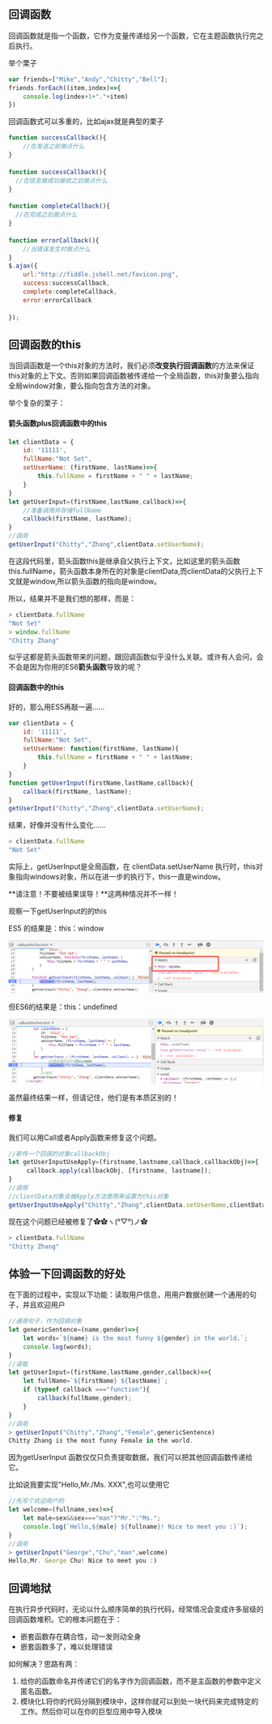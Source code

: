 ## 回调函数

回调函数就是指一个函数，它作为变量传递给另一个函数，它在主题函数执行完之后执行。

举个栗子

```javascript
var friends=["Mike","Andy","Chitty","Bell"];
friends.forEach((item,index)=>{
	console.log(index+1+"."+item)
})
```

回调函数式可以多重的，比如ajax就是典型的栗子

```javascript
function successCallback(){
    //在发送之前做点什么
}    
 
function successCallback(){
  //在信息被成功接收之后做点什么
}
 
function completeCallback(){
  //在完成之后做点什么
}
 
function errorCallback(){
    //当错误发生时做点什么
}
$.ajax({
    url:"http://fiddle.jshell.net/favicon.png",
    success:successCallback,
    complete:completeCallback,
    error:errorCallback
 
});
```

## 回调函数的this

当回调函数是一个this对象的方法时，我们必须**改变执行回调函数**的方法来保证this对象的上下文。否则如果回调函数被传递给一个全局函数，this对象要么指向全局window对象，要么指向包含方法的对象。

举个复杂的栗子：

#### 箭头函数plus回调函数中的this

```javascript
let clientData = {
    id: '11111',
    fullName:"Not Set",
    setUserName: (firstName, lastName)=>{
        this.fullName = firstName + " " + lastName;
    }
}
let getUserInput=(firstName,lastName,callback)=>{
    //准备调用并存储fullName
	callback(firstName, lastName);
}
//调用
getUserInput("Chitty","Zhang",clientData.setUserName);
```

在这段代码里，箭头函数this是继承自父执行上下文，比如这里的箭头函数this.fullName，箭头函数本身所在的对象是clientData,而clientData的父执行上下文就是window,所以箭头函数的指向是window。

所以，结果并不是我们想的那样，而是：

```javascript
> clientData.fullName
"Not Set"
> window.fullName
"Chitty Zhang"
```

似乎这都是箭头函数带来的问题，跟回调函数似乎没什么关联。或许有人会问，会不会是因为你用的ES6**箭头函数**导致的呢？

#### 回调函数中的this

好的，那么用ES5再敲一遍……

```javascript
var clientData = {
    id: '11111',
    fullName:"Not Set",
    setUserName: function(firstName, lastName){
        this.fullName = firstName + " " + lastName;
    }
}
function getUserInput(firstName,lastName,callback){
	callback(firstName, lastName);
}
getUserInput("Chitty","Zhang",clientData.setUserName);
```

结果，好像并没有什么变化……

```javascript
> clientData.fullName
"Not Set"
```

实际上，getUserInput是全局函数，在 clientData.setUserName 执行时，this对象指向windows对象，所以在进一步的执行下，this一直是window。



**请注意！不要被结果误导！**这两种情况并不一样！

观察一下getUserInput的的this

ES5 的结果是：this：window

![callback_01.png](https://github.com/YiiChitty/FrontEndLearning/blob/master/img/callback_01.png?raw=true)

但ES6的结果是：this：undefined

![callback_02.png](https://github.com/YiiChitty/FrontEndLearning/blob/master/img/callback_02.png?raw=true)

虽然最终结果一样，但请记住，他们是有本质区别的！



#### 修复

我们可以用Call或者Apply函数来修复这个问题。

```javascript
//新传一个回调的对象callbackObj
let getUserInputUseApply=(firstname,lastname,callback,callbackObj)=>{
	 callback.apply(callbackObj, [firstname, lastname]);
}
//调用
//clientData对象会被Apply方法使用来设置为this对象
getUserInputUseApply("Chitty","Zhang",clientData.setUserName,clientData);
```

现在这个问题已经被修复了✿✿ヽ(°▽°)ノ✿

```javascript
> clientData.fullName
"Chitty Zhang"
```



## 体验一下回调函数的好处

在下面的过程中，实现以下功能：读取用户信息，用用户数据创建一个通用的句子，并且欢迎用户

```javascript
//通用句子，作为回调对象
let genericSentence=(name,gender)=>{
    let words=`${name} is the most funny ${gender} in the world.`;
    console.log(words);
}
//读取
let getUserInput=(firstName,lastName,gender,callback)=>{
    let fullName=`${firstName} ${lastName}`;
    if (typeof callback ==="function"){
        callback(fullName,gender);
    }
}
//调用
> getUserInput("Chitty","Zhang","Female",genericSentence)
Chitty Zhang is the most funny Female in the world.
```

因为getUserInput 函数仅仅只负责提取数据，我们可以把其他回调函数传递给它。

比如说我要实现"Hello,Mr./Ms. XXX",也可以使用它

```javascript
//先写个欢迎用户的
let welcome=(fullname,sex)=>{
    let male=sex&&sex==="man"?"Mr.":"Ms.";
    console.log(`Hello,${male} ${fullname}! Nice to meet you :)`);
}
//调用
> getUserInput("George","Chu","man",welcome)
Hello,Mr. George Chu! Nice to meet you :)
```



## 回调地狱

在执行异步代码时，无论以什么顺序简单的执行代码，经常情况会变成许多层级的回调函数堆积。它的根本问题在于：

- 嵌套函数存在耦合性，动一发则动全身
- 嵌套函数多了，难以处理错误

如何解决？思路有两：

1. 给你的函数命名并传递它们的名字作为回调函数，而不是主函数的参数中定义匿名函数。
2. 模块化L将你的代码分隔到模块中，这样你就可以到处一块代码来完成特定的工作。然后你可以在你的巨型应用中导入模块